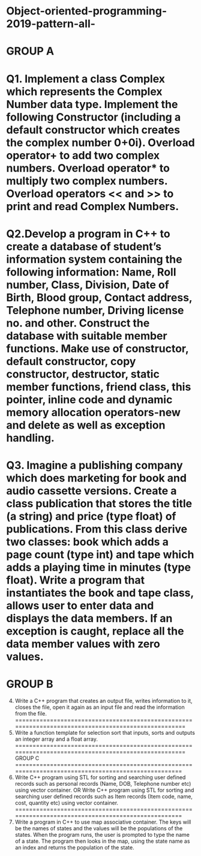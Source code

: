 # Object-oriented-programming-2019-pattern-all-
GROUP A
===============================================================================================
Q1. Implement a class Complex which represents the Complex Number data type. Implement the
following
 Constructor (including a default constructor which creates the complex number 0+0i).
 Overload operator+ to add two complex numbers.
 Overload operator* to multiply two complex numbers.
 Overload operators << and >> to print and read Complex Numbers.
===============================================================================================
Q2.Develop a program in C++ to create a database of student’s information system containing the
following information: Name, Roll number, Class, Division, Date of Birth, Blood group, Contact
address, Telephone number, Driving license no. and other. Construct the database with
suitable member functions. Make use of constructor, default constructor, copy constructor,
destructor, static member functions, friend class, this pointer, inline code and dynamic
memory allocation operators-new and delete as well as exception handling.
================================================================================================
Q3. Imagine a publishing company which does marketing for book and audio cassette versions.
Create a class publication that stores the title (a string) and price (type float) of publications.
From this class derive two classes: book which adds a page count (type int) and tape which
adds a playing time in minutes (type float).
Write a program that instantiates the book and tape class, allows user to enter data and
displays the data members. If an exception is caught, replace all the data member values with
zero values.
=================================================================================================
GROUP B
==================================================================================================
4. Write a C++ program that creates an output file, writes information to it, closes the file, open
it again as an input file and read the information from the file.
====================================================================================================
5. Write a function template for selection sort that inputs, sorts and outputs an integer array and
a float array.
====================================================================================================
GROUP C
===================================================================================================
6. Write C++ program using STL for sorting and searching user defined records such as personal
records (Name, DOB, Telephone number etc) using vector container.
OR
Write C++ program using STL for sorting and searching user defined records such as Item
records (Item code, name, cost, quantity etc) using vector container.
===================================================================================================
7. Write a program in C++ to use map associative container. The keys will be the names of states
and the values will be the populations of the states. When the program runs, the user is
prompted to type the name of a state. The program then looks in the map, using the state
name as an index and returns the population of the state.
